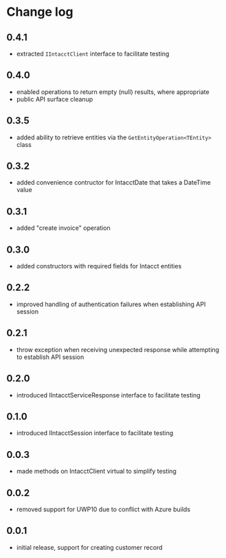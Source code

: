# Change log

## 0.4.1
 - extracted `IIntacctClient` interface to facilitate testing

## 0.4.0
 - enabled operations to return empty (null) results, where appropriate
 - public API surface cleanup

## 0.3.5
 - added ability to retrieve entities via the `GetEntityOperation<TEntity>` class

## 0.3.2
 - added convenience contructor for IntacctDate that takes a DateTime value

## 0.3.1
 - added "create invoice" operation

## 0.3.0
 - added constructors with required fields for Intacct entities

## 0.2.2
 - improved handling of authentication failures when establishing API session

## 0.2.1
 - throw exception when receiving unexpected response while attempting to establish API session

## 0.2.0
 - introduced IIntacctServiceResponse interface to facilitate testing

## 0.1.0
 - introduced IIntacctSession interface to facilitate testing

## 0.0.3
 - made methods on IntacctClient virtual to simplify testing

## 0.0.2
 - removed support for UWP10 due to conflict with Azure builds

## 0.0.1
 - initial release, support for creating customer record